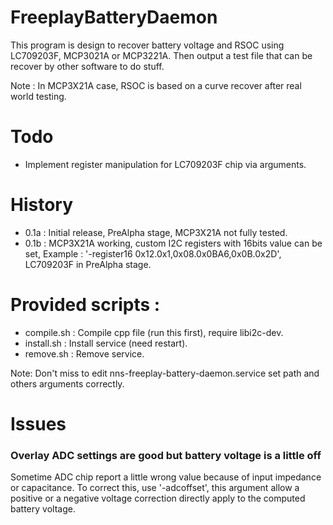 # FreeplayBatteryDaemon
This program is design to recover battery voltage and RSOC using LC709203F, MCP3021A or MCP3221A. Then output a test file that can be recover by other software to do stuff.

Note : In MCP3X21A case, RSOC is based on a curve recover after real world testing.

# Todo
- Implement register manipulation for LC709203F chip via arguments.

# History
- 0.1a : Initial release, PreAlpha stage, MCP3X21A not fully tested.
- 0.1b : MCP3X21A working, custom I2C registers with 16bits value can be set, Example : '-register16 0x12.0x1,0x08.0x0BA6,0x0B.0x2D', LC709203F in PreAlpha stage.

# Provided scripts :
- compile.sh : Compile cpp file (run this first), require libi2c-dev.
- install.sh : Install service (need restart).
- remove.sh : Remove service.

Note: Don't miss to edit nns-freeplay-battery-daemon.service set path and others arguments correctly.

# Issues
### Overlay ADC settings are good but battery voltage is a little off
Sometime ADC chip report a little wrong value because of input impedance or capacitance.
To correct this, use '-adcoffset', this argument allow a positive or a negative voltage correction directly apply to the computed battery voltage.
